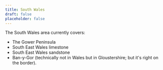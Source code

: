 ```yaml
---
title: South Wales
draft: false
placeholder: false
---
```


The South Wales area currently covers:

- The Gower Peninsula
- South East Wales limestone
- South East Wales sandstone
- Ban-y-Gor (technically not in Wales but in Gloustershire; but it's right on the border).




